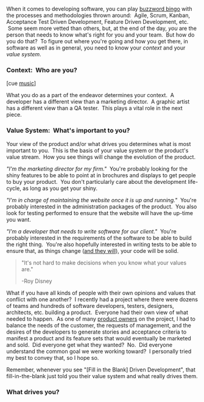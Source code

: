 When it comes to developing software, you can play <a title="Dilbert" href="http://dilbert.com/strips/comic/1994-02-22/">buzzword bingo</a> with the processes and methodologies thrown around:  Agile, Scrum, Kanban, Acceptance Test Driven Development, Feature Driven Development, etc.  Some seem more vetted than others, but, at the end of the day, <em>you</em> are the person that needs to know what's right for you and your team.  But how do you do that?  To figure out where you're going and how you get there, in software as well as in general, you need to know your <em>context</em> and your <em>value system</em>.
<h3>Context:  Who are you?</h3>
[cue <a title="The Who - Who Are You?" href="http://www.youtube.com/watch?v=PdLIerfXuZ4">music</a>]

What you do as a part of the endeavor determines your context.  A developer has a different view than a marketing director.  A graphic artist has a different view than a QA tester.  This plays a vital role in the next piece.
<h3>Value System:  What's important to you?</h3>
Your view of the product and/or what drives you determines what is most important to you.  This is the basis of your value system or the product's value stream.  How you see things will change the evolution of the product.

<em>"I'm the marketing director for my firm."</em>  You're probably looking for the shiny features to be able to point at in brochures and displays to get people to buy your product.  You don't particularly care about the development life-cycle, as long as you get your shiny.

<em>"I'm in charge of maintaining the website once it is up and running."</em>  You're probably interested in the administration packages of the product.  You also look for testing performed to ensure that the website will have the up-time you want.

<em>"I'm a developer that needs to write software for our client."</em>  You're probably interested in the requirements of the software to be able to build the right thing.  You're also hopefully interested in writing tests to be able to ensure that, as things change (<a title="Changing Plans" href="2013/04/10/changing-plans-2/">and they will</a>), your code will be solid.
<blockquote>"It's not hard to make decisions when you know what your values are."

-Roy Disney</blockquote>
What if you have all kinds of people with their own opinions and values that conflict with one another?  I recently had a project where there were dozens of teams and hundreds of software developers, testers, designers, architects, etc. building a product.  Everyone had their own view of what needed to happen.  As one of many <a title="Scrum Product Owner" href="http://scrummethodology.com/scrum-product-owner/">product owners</a> on the project, I had to balance the needs of the customer, the requests of management, and the desires of the developers to generate stories and acceptance criteria to manifest a product and its feature sets that would eventually be marketed and sold.  Did everyone get what they wanted?  No.  Did everyone understand the common goal we were working toward?  I personally tried my best to convey that, so I hope so.

Remember, whenever you see "[Fill in the Blank] Driven Development", that fill-in-the-blank just told you their value system and what really drives them.
<h3>What drives you?</h3>
